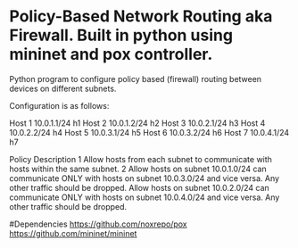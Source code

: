# Policy-Based Network Routing aka Firewall. Built in python using mininet and pox controller.
Python program to configure policy­ based (firewall) routing between devices on different subnets.

Configuration is as follows:

Host 1 10.0.1.1/24 h1
Host 2 10.0.1.2/24 h2
Host 3 10.0.2.1/24 h3
Host 4 10.0.2.2/24 h4
Host 5 10.0.3.1/24 h5
Host 6 10.0.3.2/24 h6
Host 7 10.0.4.1/24 h7

Policy Description
1 Allow hosts from each subnet to communicate with hosts within the same
subnet.
2 Allow hosts on subnet 10.0.1.0/24 can communicate ONLY with hosts on
subnet 10.0.3.0/24 and vice versa.
Any other traffic should be dropped.
Allow hosts on subnet 10.0.2.0/24 can communicate ONLY with hosts on
subnet 10.0.4.0/24 and vice versa.
Any other traffic should be dropped.

#Dependencies
https://github.com/noxrepo/pox
https://github.com/mininet/mininet
